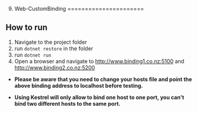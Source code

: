 ﻿9. Web-CustomBinding
======================

## How to run

1. Navigate to the project folder
2. run `dotnet restore` in the folder
3. run `dotnet run`
4. Open a browser and navigate to http://www.binding1.co.nz:5100 and http://www.binding2.co.nz:5200

- **Please be aware that you need to change your hosts file and point the above binding address to localhost before testing.**
 
- **Using Kestrel will only allow to bind one host to one port, you can't bind two different hosts to the same port.**
